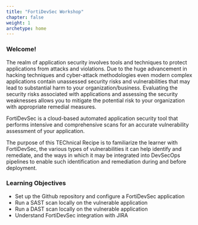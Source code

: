 ```yaml
---
title: "FortiDevSec Workshop"
chapter: false
weight: 1
archetype: home
---
```


### Welcome!

The realm of application security involves tools and techniques to protect applications from attacks and violations. Due to the huge advancement in hacking techniques and cyber-attack methodologies even modern complex applications contain unassessed security risks and vulnerabilities that may lead to substantial harm to your organization/business. Evaluating the security risks associated with applications and assessing the security weaknesses allows you to mitigate the potential risk to your organization with appropriate remedial measures.

FortiDevSec is a cloud-based automated application security tool that performs intensive and comprehensive scans for an accurate vulnerability assessment of your application.

The purpose of this TEChnical Recipe is to familiarize the learner with FortiDevSec, the various types of vulnerabilities it can help identify and remediate, and the ways in which it may be integrated into DevSecOps pipelines to enable such identification and remediation during and before deployment.

### Learning Objectives
- Set up the Github repository and configure a FortiDevSec application
- Run a SAST scan locally on the vulnerable application
- Run a DAST scan locally on the vulnerable application
- Understand FortiDevSec integration with JIRA
